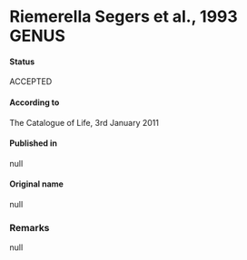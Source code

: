 Riemerella Segers et al., 1993 GENUS
=======

#### Status
ACCEPTED

#### According to
The Catalogue of Life, 3rd January 2011

#### Published in
null

#### Original name
null

### Remarks
null